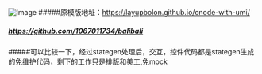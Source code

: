 ![Image](https://github.com/stategen/images/blob/master/stategenAppSnapshort.png)
#####原模版地址：https://layupbolon.github.io/cnode-with-umi/
#####           https://github.com/1067011734/balibali
#####可以比较一下，经过stategen处理后，交互，控件代码都是stategen生成的免维护代码，剩下的工作只是排版和美工,免mock
